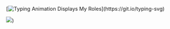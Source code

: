 [![Typing Animation Displays My Roles](https://readme-typing-svg.herokuapp.com?color=%2336BCF7&lines=Hello+I'm+newmooontr;Welcome+to+my+Github+profile;I'm+Fullstack+Developer...;)](https://git.io/typing-svg)
<p align="center">


[![](https://img.shields.io/badge/linkedin-%230077B5.svg?&style=for-the-badge&logo=linkedin&logoColor=white)](https://www.linkedin.com/in/hilal-d/)) 

